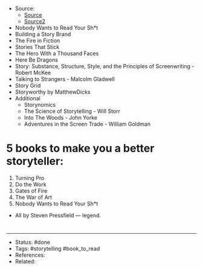 #
- Source:
	- [Source](https://twitter.com/nathanbaugh27/status/1570400542744256512)
	- [Source2](https://twitter.com/nathanbaugh27/status/1572271218358886400)
- Nobody Wants to Read Your Sh\*t
- Building a Story Brand
- The Fire in Fiction
- Stories That Stick
- The Hero With a Thousand Faces
- Here Be Dragons
- Story: Substance, Structure, Style, and the Principles of Screenwriting - Robert McKee
- Talking to Strangers - Malcolm Gladwell
- Story Grid
- Storyworthy by MatthewDicks
- Additional
	- Storynomics
	- The Science of Storytelling - Will Storr
	- Into The Woods - John Yorke
	- Adventures in the Screen Trade - William Goldman

# 5 books to make you a better storyteller:
1. Turning Pro
2. Do the Work
3. Gates of Fire
4. The War of Art
5. Nobody Wants to Read Your Sh\*t

- All by Steven Pressfield — legend.

#
---
- Status: #done
- Tags: #storytelling #book_to_read
- References:
- Related:
